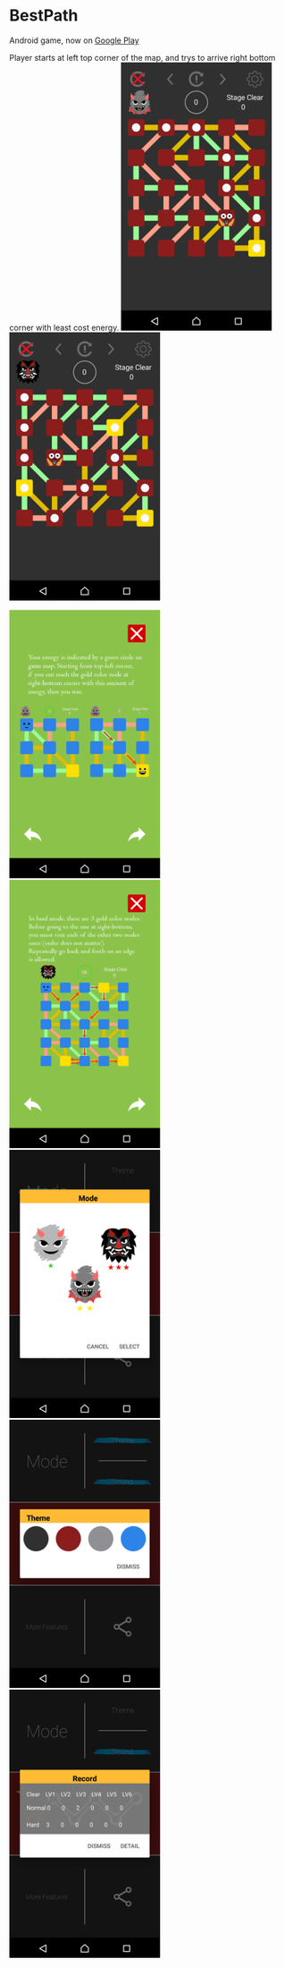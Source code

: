 # BestPath

Android game, now on [Google Play](https://play.google.com/store/apps/details?id=com.github.android.bestpath&hl=en)

Player starts at left top corner of the map, and trys to arrive right bottom corner with least cost energy.
<img src="https://github.com/nebulaM/BestPath/blob/master/screenshots/en/Screenshot_20161228-204100.png" width="270px" height="480px"/>
<img src="https://github.com/nebulaM/BestPath/blob/master/screenshots/en/Screenshot_20161228-204130.png" width="270px" height="480px"/>

<img src="https://github.com/nebulaM/BestPath/blob/master/screenshots/en/Screenshot_20161228-204434.png" width="270px" height="480px"/>
<img src="https://github.com/nebulaM/BestPath/blob/master/screenshots/en/Screenshot_20161228-204428.png" width="270px" height="480px"/>

<img src="https://github.com/nebulaM/BestPath/blob/master/screenshots/en/Screenshot_20161228-204017.png" width="270px" height="480px"/>
<img src="https://github.com/nebulaM/BestPath/blob/master/screenshots/en/Screenshot_20161228-210853.png" width="270px" height="480px"/>
<img src="https://github.com/nebulaM/BestPath/blob/master/screenshots/en/Screenshot_20161228-210859.png" width="270px" height="480px"/>
